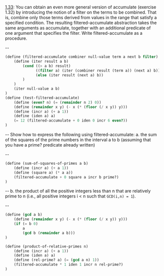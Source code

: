 [1.33](http://mitpress.mit.edu/sicp/full-text/book/book-Z-H-12.html#%_thm_1.33): 
You can obtain an even more general version of accumulate (exercise 1.32) by introducing the notion of a filter on the terms to be combined. That is, combine only those terms derived from values in the range that satisfy a specified condition. The resulting filtered-accumulate abstraction takes the same arguments as accumulate, together with an additional predicate of one argument that specifies the filter. Write filtered-accumulate as a procedure.

--
```scheme
(define (filtered-accumulate combiner null-value term a next b filter)
    (define (iter result a b)
        (cond ((> a b) result)
              ((filter a) (iter (combiner result (term a)) (next a) b))
              (else (iter result (next a) b))
        )
    )
    (iter null-value a b)
)
(define (test-filtered-accumulate)
    (define (even? n) (= (remainder n 2) 0))
    (define (remainder x y) (- x (* (floor (/ x y)) y)))
    (define (incr a) (+ a 1))
    (define (iden a) a)
    (= 12 (filtered-accumulate + 0 iden 0 incr 6 even?))
)
```

--
Show how to express the following using filtered-accumulate:
a. the sum of the squares of the prime numbers in the interval a to b (assuming that you have a prime? predicate already written)

--
```scheme
(define (sum-of-squares-of-primes a b)
    (define (incr a) (+ a 1))
    (define (square a) (* a a))
    (filtered-accumulate + 0 square a incr b prime?)
)
```

--
b. the product of all the positive integers less than n that are relatively prime to n (i.e., all positive integers i < n such that `GCD(i,n) = 1`).

--
```scheme
(define (gcd a b)
    (define (remainder x y) (- x (* (floor (/ x y)) y)))
    (if (= b 0)
        a
        (gcd b (remainder a b)))
)

(define (product-of-relative-primes n)
    (define (incr a) (+ a 1))
    (define (iden a) a)
    (define (rel-prime? a) (= (gcd a n) 1))
    (filtered-accumulate * 1 iden 1 incr n rel-prime?)
)
```

